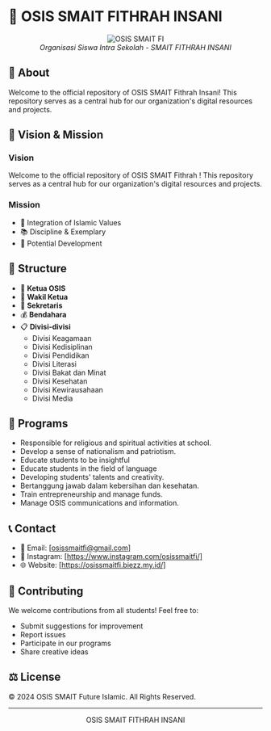 # 🏫 OSIS SMAIT FITHRAH INSANI

<div align="center">
  <img src="https://img.shields.io/badge/https://osissmaitfi.biezz.my.id/-blue?style=for-the-badge" alt="OSIS SMAIT FI"/>
  <br/>
  <i>Organisasi Siswa Intra Sekolah - SMAIT FITHRAH INSANI</i>
</div>

## 📖 About

Welcome to the official repository of OSIS SMAIT Fithrah Insani! This repository serves as a central hub for our organization's digital resources and projects.

## 🎯 Vision & Mission

### Vision
Welcome to the official repository of OSIS SMAIT Fithrah ! This repository serves as a central hub for our organization's digital resources and projects.

### Mission
- 🌟 Integration of Islamic Values
- 📚 Discipline & Exemplary
- 🎨 Potential Development

## 🔧 Structure

- 👑 **Ketua OSIS**
- 👥 **Wakil Ketua**
- 📝 **Sekretaris**
- 💰 **Bendahara**
- 📋 **Divisi-divisi**
  - Divisi Keagamaan
  - Divisi Kedisiplinan
  - Divisi Pendidikan
  - Divisi Literasi
  - Divisi Bakat dan Minat
  - Divisi Kesehatan
  - Divisi Kewirausahaan
  - Divisi Media

## 📅 Programs

- Responsible for religious and spiritual activities at school.
- Develop a sense of nationalism and patriotism.
- Educate students to be insightful
- Educate students in the field of language
- Developing students' talents and creativity.
- Bertanggung jawab dalam kebersihan dan kesehatan.
- Train entrepreneurship and manage funds.
- Manage OSIS communications and information.

## 📞 Contact

- 📧 Email: [osissmaitfi@gmail.com]
- 📱 Instagram: [https://www.instagram.com/osissmaitfi/]
- 🌐 Website: [https://osissmaitfi.biezz.my.id/]

## 🤝 Contributing

We welcome contributions from all students! Feel free to:
- Submit suggestions for improvement
- Report issues
- Participate in our programs
- Share creative ideas

## ⚖️ License

© 2024 OSIS SMAIT Future Islamic. All Rights Reserved.

---
<div align="center">
  OSIS SMAIT FITHRAH INSANI
</div>
